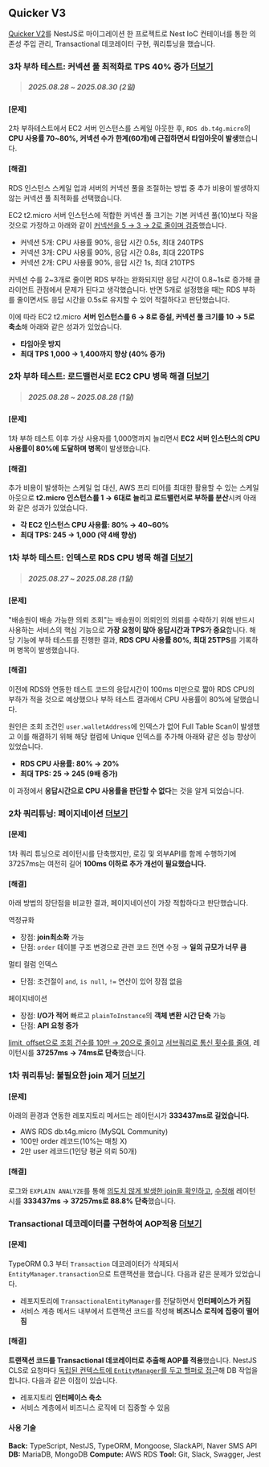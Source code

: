 ## Quicker V3

[Quicker V2](https://github.com/daniel-juyeon-kim/Quicker-V2)를 NestJS로 마이그레이션 한 프로젝트로 Nest IoC 컨테이너를 통한 의존성 주입 관리, Transactional 데코레이터 구현, 쿼리튜닝을 했습니다.

### 3차 부하 테스트: 커넥션 풀 최적화로 TPS 40% 증가 [더보기](<docs/2025.08/3차 부하 테스트: 서버 인스턴스 커넥션 풀 조정으로 제한된 환경에서 TPS 40% 증가.md>)

> ##### 2025.08.28 ~ 2025.08.30 (2일)

#### [문제]

2차 부하테스트에서 EC2 서버 인스턴스를 스케일 아웃한 후, `RDS db.t4g.micro`의 **CPU 사용률 70~80%, 커넥션 수가 한계(60개)에 근접하면서 타임아웃이 발생**했습니다.

#### [해결]

RDS 인스턴스 스케일 업과 서버의 커넥션 풀을 조절하는 방법 중 추가 비용이 발생하지 않는 커넥션 풀 최적화를 선택했습니다.

EC2 t2.micro 서버 인스턴스에 적합한 커넥션 풀 크기는 기본 커넥션 풀(10)보다 작을 것으로 가정하고 아래와 같이 [커넥션을 5 → 3 → 2로 줄이며 검증](<docs/2025.08/3차 부하 테스트: 서버 인스턴스 커넥션 풀 조정으로 제한된 환경에서 TPS 40% 증가.md#검증>)했습니다.

- 커넥션 5개: CPU 사용률 90%, 응답 시간 0.5s, 최대 240TPS
- 커넥션 3개: CPU 사용률 90%, 응답 시간 0.8s, 최대 220TPS
- 커넥션 2개: CPU 사용률 90%, 응답 시간 1s, 최대 210TPS

커넥션 수를 2~3개로 줄이면 RDS 부하는 완화되지만 응답 시간이 0.8~1s로 증가해 클라이언트 관점에서 문제가 된다고 생각했습니다. 반면 5개로 설정했을 때는 RDS 부하를 줄이면서도 응답 시간을 0.5s로 유지할 수 있어 적절하다고 판단했습니다.

이에 따라 EC2 t2.micro **서버 인스턴스를 6 → 8로 증설, 커넥션 풀 크기를 10 → 5로 축소**해 아래와 같은 성과가 있었습니다.

- **타임아웃 방지**
- **최대 TPS 1,000 → 1,400까지 향상 (40% 증가)**

### 2차 부하 테스트: 로드밸런서로 EC2 CPU 병목 해결 [더보기](<docs/2025.08/2차 부하 테스트: 로드밸런서로 병렬 EC2 인스턴스를 구성해 CPU 사용률 20% 축소, TPS 4배 증가.md>)

> ##### 2025.08.28 ~ 2025.08.28 (1일)

#### [문제]

1차 부하 테스트 이후 가상 사용자를 1,000명까지 늘리면서 **EC2 서버 인스턴스의 CPU 사용률이 80%에 도달하며 병목**이 발생했습니다.

#### [해결]

추가 비용이 발생하는 스케일 업 대신, AWS 프리 티어를 최대한 활용할 수 있는 스케일 아웃으로 **t2.micro 인스턴스를 1 → 6대로 늘리고 로드밸런서로 부하를 분산**시켜 아래와 같은 성과가 있었습니다.

- **각 EC2 인스턴스 CPU 사용률: 80% → 40~60%**
- **최대 TPS: 245 → 1,000 (약 4배 향상)**

### 1차 부하 테스트: 인덱스로 RDS CPU 병목 해결 [더보기](<docs/2025.08/1차 부하 테스트: 인덱스로 RDS CPU 사용률 60% 감소, 최대 TPS 9배 증가.md>)

> ##### 2025.08.27 ~ 2025.08.28 (1일)

#### [문제]

"배송원이 배송 가능한 의뢰 조회"는 배송원이 의뢰인의 의뢰를 수락하기 위해 반드시 사용하는 서비스의 핵심 기능으로 **가장 요청이 많아 응답시간과 TPS가 중요**합니다. 해당 기능에 부하 테스트를 진행한 결과, **RDS CPU 사용률 80%, 최대 25TPS**를 기록하며 병목이 발생했습니다.

#### [해결]

이전에 RDS와 연동한 테스트 코드의 응답시간이 100ms 미만으로 짧아 RDS CPU의 부하가 적을 것으로 예상했으나 부하 테스트 결과에서 CPU 사용률이 80%에 달했습니다.

원인은 조회 조건인 `user.walletAddress`에 인덱스가 없어 Full Table Scan이 발생했고 이를 해결하기 위해 해당 컬럼에 Unique 인덱스를 추가해 아래와 같은 성능 향상이 있었습니다.

- **RDS CPU 사용률: 80% → 20%**
- **최대 TPS: 25 → 245 (9배 증가)**

이 과정에서 **응답시간으로 CPU 사용률을 판단할 수 없다**는 것을 알게 되었습니다.

### 2차 쿼리튜닝: 페이지네이션 [더보기](<docs/페이지네이션 적용.md>)

#### [문제]

1차 쿼리 튜닝으로 레이턴시를 단축했지만, 로깅 및 외부API를 함께 수행하기에 37257ms는 여전히 길어 **100ms 이하로 추가 개선이 필요했습니다.**

#### [해결]

아래 방법의 장단점을 비교한 결과, 페이지네이션이 가장 적합하다고 판단했습니다.

역정규화

- 장점: **join최소화** 가능
- 단점: `order` 테이블 구조 변경으로 관련 코드 전면 수정 → **일의 규모가 너무 큼**

멀티 컬럼 인덱스

- 단점: 조건절이 `and`, `is null`, `!=` 연산이 있어 장점 없음

페이지네이션

- 장점: **I/O가 적어** 빠르고 `plainToInstance`의 **객체 변환 시간 단축** 가능
- 단점: **API 요청 증가**

[limit, offset으로 조회 건수를 10만 → 20으로 줄이고](<docs/페이지네이션 적용.md#1차-코드>) [서브쿼리로 통신 횟수를 줄여](<docs/페이지네이션 적용.md#2차-코드>), 레이턴시를 **37257ms → 74ms로 단축**했습니다.

### 1차 쿼리튜닝: 불필요한 join 제거 [더보기](<docs/불필요한 join 제거.md>)

#### [문제]

아래의 환경과 연동한 레포지토리 메서드는 레이턴시가 **333437ms로 길었습니다.**

- AWS RDS db.t4g.micro (MySQL Community)
- 100만 order 레코드(10%는 매칭 X)
- 2만 user 레코드(1인당 평균 의뢰 50개)

#### [해결]

로그와 `EXPLAIN ANALYZE`를 통해 [의도치 않게 발생한 join을 확인하고](<docs/불필요한 join 제거.md#해결>), [수정해](<docs/불필요한 join 제거.md#코드-1>) 레이턴시를 **333437ms → 37257ms로 88.8% 단축**했습니다.

### Transactional 데코레이터를 구현하여 AOP적용 [더보기](<docs/TypeORM 트랜잭션 데코레이터 만들기.md>)

#### [문제]

TypeORM 0.3 부터 `Transaction` 데코레이터가 삭제되서 `EntityManager.transaction`으로 트랜잭션을 했습니다. 다음과 같은 문제가 있었습니다.

- 레포지토리에 `TransactionalEntityManager`를 전달하면서 **인터페이스가 커짐**
- 서비스 계층 메서드 내부에서 트랜잭션 코드를 작성해 **비즈니스 로직에 집중이 떨어짐**

#### [해결]

**트랜잭션 코드를 Transactional 데코레이터로 추출해 AOP를 적용**했습니다. NestJS CLS로 요청마다 [독립된 컨텍스트에 `EntityManager`를 두고 핼퍼로 접근](<docs/TypeORM 트랜잭션 데코레이터 만들기.md#동작-흐름>)해 DB 작업을 합니다. 다음과 같은 이점이 있습니다.

- 레포지토리 **인터페이스 축소**
- 서비스 계층에서 비즈니스 로직에 더 집중할 수 있음

#### 사용 기술

**Back:** TypeScript, NestJS, TypeORM, Mongoose, SlackAPI, Naver SMS API
**DB:** MariaDB, MongoDB
**Compute:** AWS RDS
**Tool:** Git, Slack, Swagger, Jest
